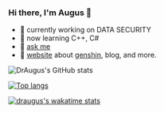 ### Hi there, I'm Augus 👋

- 🔭 currently working on DATA SECURITY
- 🌱 now learning C++, C#
- 💬 [ask me](https://github.com/DrAugus/DrAugus/issues)
- 🔗 [website](https://augusmeow.cn/) about [genshin](https://augusmeow.cn/list/genshin), blog, and more.

![DrAugus's GitHub stats](https://github-readme-stats.vercel.app/api?username=draugus&show_icons=true)

[![Top langs](https://github-readme-stats.vercel.app/api/top-langs/?username=DrAugus&langs_count=8&layout=compact)](https://github.com/draugus)

[![draugus's wakatime stats](https://github-readme-stats.vercel.app/api/wakatime?username=draugus)](https://github.com/anuraghazra/github-readme-stats)
